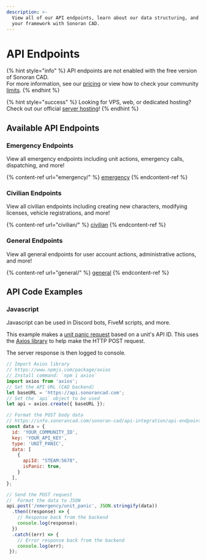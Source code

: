 ```yaml
---
description: >-
  View all of our API endpoints, learn about our data structuring, and integrate
  your framework with Sonoran CAD.
---
```


# API Endpoints

{% hint style="info" %}
API endpoints are not enabled with the free version of Sonoran CAD.\
For more information, see our [pricing](../../../pricing/faq/) or view how to check your community [limits](../../../tutorials/getting-started/view-your-limits.md).
{% endhint %}

{% hint style="success" %}
Looking for VPS, web, or dedicated hosting? Check out our official [server hosting](../../../other-products/server-hosting.md)!
{% endhint %}

## Available API Endpoints

### Emergency Endpoints

View all emergency endpoints including unit actions, emergency calls, dispatching, and more!

{% content-ref url="emergency/" %}
[emergency](emergency/)
{% endcontent-ref %}

### Civilian Endpoints

View all civilian endpoints including creating new characters, modifying licenses, vehicle registrations, and more!

{% content-ref url="civilian/" %}
[civilian](civilian/)
{% endcontent-ref %}

### General Endpoints

View all general endpoints for user account actions, administrative actions, and more!

{% content-ref url="general/" %}
[general](general/)
{% endcontent-ref %}

## API Code Examples

### Javascript

Javascript can be used in Discord bots, FiveM scripts, and more.

This example makes a [unit panic request](emergency/unit-panic.md) based on a unit's API ID. This uses the [Axios library](https://www.npmjs.com/package/axios) to help make the HTTP POST request.

The server response is then logged to console.

```javascript
// Import Axios library
// https://www.npmjs.com/package/axios
// Install command: `npm i axios` 
import axios from 'axios';
// Set the API URL (CAD backend)
let baseURL = 'https://api.sonorancad.com';
// Set the `api` object to be used
let api = axios.create({ baseURL });

// Format the POST body data
// https://info.sonorancad.com/sonoran-cad/api-integration/api-endpoints/emergency/unit-panic
const data = {
  id: 'YOUR_COMMUNITY_ID',
  key: 'YOUR_API_KEY',
  type: 'UNIT_PANIC',
  data: [
    {
      apiId: "STEAM:5678",
      isPanic: true,
    }
  ],
};

// Send the POST request
//  Format the data to JSON
api.post('/emergency/unit_panic', JSON.stringify(data))
  .then((response) => {
    // Response back from the backend
    console.log(response);
  })
  .catch((err) => {
    // Error response back from the backend
    console.log(err);
 });
```

